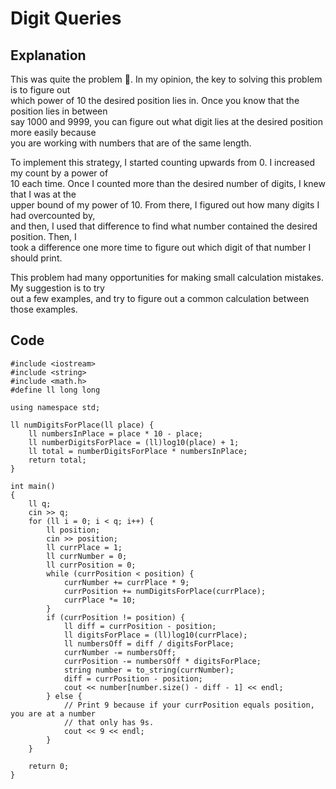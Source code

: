 # Digit Queries
## Explanation
This was quite the problem 🤡. In my opinion, the key to solving this problem is to figure out  
which power of 10 the desired position lies in. Once you know that the position lies in between  
say 1000 and 9999, you can figure out what digit lies at the desired position more easily because  
you are working with numbers that are of the same length.

To implement this strategy, I started counting upwards from 0. I increased my count by a power of  
10 each time. Once I counted more than the desired number of digits, I knew that I was at the  
upper bound of my power of 10. From there, I figured out how many digits I had overcounted by,  
and then, I used that difference to find what number contained the desired position. Then, I  
took a difference one more time to figure out which digit of that number I should print.

This problem had many opportunities for making small calculation mistakes. My suggestion is to try  
out a few examples, and try to figure out a common calculation between those examples.
## Code
    #include <iostream>
    #include <string>
    #include <math.h>
    #define ll long long

    using namespace std;

    ll numDigitsForPlace(ll place) {
        ll numbersInPlace = place * 10 - place;
        ll numberDigitsForPlace = (ll)log10(place) + 1;
        ll total = numberDigitsForPlace * numbersInPlace;
        return total;
    }

    int main()
    {
        ll q;
        cin >> q;
        for (ll i = 0; i < q; i++) {
            ll position;
            cin >> position;
            ll currPlace = 1;
            ll currNumber = 0;
            ll currPosition = 0;
            while (currPosition < position) {
                currNumber += currPlace * 9;
                currPosition += numDigitsForPlace(currPlace);
                currPlace *= 10;
            }
            if (currPosition != position) {
                ll diff = currPosition - position;
                ll digitsForPlace = (ll)log10(currPlace);
                ll numbersOff = diff / digitsForPlace;
                currNumber -= numbersOff;
                currPosition -= numbersOff * digitsForPlace;
                string number = to_string(currNumber);
                diff = currPosition - position;
                cout << number[number.size() - diff - 1] << endl;
            } else {
                // Print 9 because if your currPosition equals position, you are at a number
                // that only has 9s.
                cout << 9 << endl;
            }
        }

        return 0;
    }